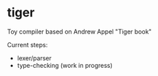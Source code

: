 # tiger
Toy compiler based on Andrew Appel "Tiger book"

Current steps:
- lexer/parser
- type-checking (work in progress)

